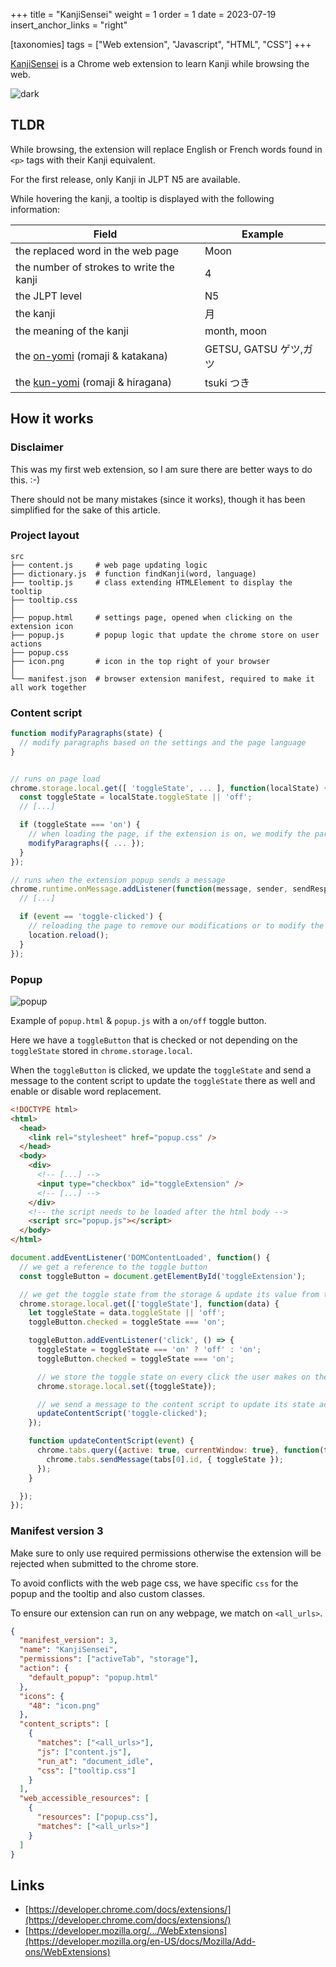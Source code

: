 +++
title = "KanjiSensei"
weight = 1
order = 1
date = 2023-07-19
insert_anchor_links = "right"

[taxonomies]
tags = ["Web extension", "Javascript", "HTML", "CSS"]
+++

[KanjiSensei](https://chrome.google.com/webstore/detail/kanjisensei-learn-kanji-w/bnfleamolloogjkddoaocllogcokncfl) is a Chrome web extension to learn Kanji while browsing the web.

<!-- more -->

![dark](https://cluzeau.pro/images/2023-07-19-kanji-sensei/dark.png)

## TLDR

While browsing, the extension will replace English or French words found in `<p>` tags with their Kanji equivalent.

For the first release, only Kanji in JLPT N5 are available.

While hovering the kanji, a tooltip is displayed with the following information:

| Field | Example |
| --- | --- |
| the replaced word in the web page | Moon
| the number of strokes to write the kanji | 4 |
| the JLPT level | N5 |
| the kanji | 月 |
| the meaning of the kanji | month, moon |
| the [on-yomi](https://en.wikipedia.org/wiki/Kanji#On'yomi_(Sino-Japanese_reading)) (romaji & katakana) | GETSU, GATSU ゲツ,ガツ|
| the [kun-yomi](https://en.wikipedia.org/wiki/Kanji#Kun'yomi_(native_reading)) (romaji & hiragana) | tsuki つき |

## How it works

### Disclaimer

This was my first web extension, so I am sure there are better ways to do this. :-)

There should not be many mistakes (since it works), though it has been simplified for the sake of this article.

### Project layout

```
src
├── content.js     # web page updating logic
├── dictionary.js  # function findKanji(word, language)
├── tooltip.js     # class extending HTMLElement to display the tooltip
├── tooltip.css
│
├── popup.html     # settings page, opened when clicking on the extension icon
├── popup.js       # popup logic that update the chrome store on user actions
├── popup.css
├── icon.png       # icon in the top right of your browser
│
└── manifest.json  # browser extension manifest, required to make it all work together
```

### Content script

```js
function modifyParagraphs(state) {
  // modify paragraphs based on the settings and the page language
}


// runs on page load
chrome.storage.local.get([ 'toggleState', ... ], function(localState) {
  const toggleState = localState.toggleState || 'off';
  // [...]

  if (toggleState === 'on') {
    // when loading the page, if the extension is on, we modify the paragraphs
    modifyParagraphs({ ... });
  }
});

// runs when the extension popup sends a message
chrome.runtime.onMessage.addListener(function(message, sender, sendResponse) {
  // [...]

  if (event == 'toggle-clicked') {
    // reloading the page to remove our modifications or to modify the page
    location.reload();
  }
});
```

### Popup

![popup](https://cluzeau.pro/images/2023-07-19-kanji-sensei/popup.png)


Example of `popup.html` & `popup.js` with a `on/off` toggle button.

Here we have a `toggleButton` that is checked or not depending on the `toggleState` stored in `chrome.storage.local`.

When the `toggleButton` is clicked, we update the `toggleState` and send a message to the content script to update the `toggleState` there as well and enable or disable word replacement.

```html
<!DOCTYPE html>
<html>
  <head>
    <link rel="stylesheet" href="popup.css" />
  </head>
  <body>
    <div>
      <!-- [...] -->
      <input type="checkbox" id="toggleExtension" />
      <!-- [...] -->
    </div>
    <!-- the script needs to be loaded after the html body -->
    <script src="popup.js"></script>
  </body>
</html>
```

```js
document.addEventListener('DOMContentLoaded', function() {
  // we get a reference to the toggle button  
  const toggleButton = document.getElementById('toggleExtension');

  // we get the toggle state from the storage & update its value from the user interaction
  chrome.storage.local.get(['toggleState'], function(data) {
    let toggleState = data.toggleState || 'off';
    toggleButton.checked = toggleState === 'on';

    toggleButton.addEventListener('click', () => {
      toggleState = toggleState === 'on' ? 'off' : 'on';
      toggleButton.checked = toggleState === 'on';

      // we store the toggle state on every click the user makes on the toggle
      chrome.storage.local.set({toggleState});

      // we send a message to the content script to update its state accordingly and update the page
      updateContentScript('toggle-clicked');
    });

    function updateContentScript(event) {
      chrome.tabs.query({active: true, currentWindow: true}, function(tabs) {
        chrome.tabs.sendMessage(tabs[0].id, { toggleState });
      });
    }

  });
});
```

### Manifest version 3

Make sure to only use required permissions otherwise the extension will be rejected when submitted to the chrome store.

To avoid conflicts with the web page css, we have specific `css` for the popup and the tooltip and also custom classes.

To ensure our extension can run on any webpage, we match on `<all_urls>`.

```json
{
  "manifest_version": 3,
  "name": "KanjiSensei",
  "permissions": ["activeTab", "storage"],
  "action": {
    "default_popup": "popup.html"
  },
  "icons": {
    "48": "icon.png"
  },
  "content_scripts": [
    {
      "matches": ["<all_urls>"],
      "js": ["content.js"],
      "run_at": "document_idle",
      "css": ["tooltip.css"]
    }
  ],
  "web_accessible_resources": [
    {
      "resources": ["popup.css"],
      "matches": ["<all_urls>"]
    }
  ]
}
```

## Links

- [https://developer.chrome.com/docs/extensions/](https://developer.chrome.com/docs/extensions/)
- [https://developer.mozilla.org/.../WebExtensions](https://developer.mozilla.org/en-US/docs/Mozilla/Add-ons/WebExtensions)
